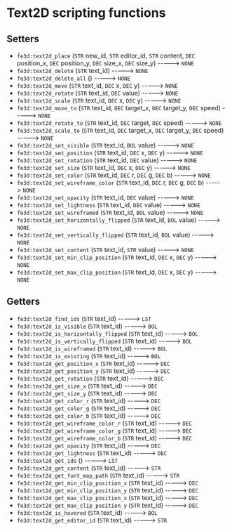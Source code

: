 # Text2D scripting functions

## Setters

- `fe3d:text2d_place` (`STR` new_id, `STR` editor_id, `STR` content, `DEC` position_x, `DEC` position_y, `DEC` size_x, `DEC` size_y) -----> `NONE`
- `fe3d:text2d_delete` (`STR` text_id) -----> `NONE`
- `fe3d:text2d_delete_all` () -----> `NONE`
- `fe3d:text2d_move` (`STR` text_id, `DEC` x, `DEC` y) -----> `NONE`
- `fe3d:text2d_rotate` (`STR` text_id, `DEC` value) -----> `NONE`
- `fe3d:text2d_scale` (`STR` text_id, `DEC` x, `DEC` y) -----> `NONE`
- `fe3d:text2d_move_to` (`STR` text_id, `DEC` target_x, `DEC` target_y, `DEC` speed) -----> `NONE`
- `fe3d:text2d_rotate_to` (`STR` text_id, `DEC` target, `DEC` speed) -----> `NONE`
- `fe3d:text2d_scale_to` (`STR` text_id, `DEC` target_x, `DEC` target_y, `DEC` speed) -----> `NONE`
- `fe3d:text2d_set_visible` (`STR` text_id, `BOL` value) -----> `NONE`
- `fe3d:text2d_set_position` (`STR` text_id, `DEC` x, `DEC` y) -----> `NONE`
- `fe3d:text2d_set_rotation` (`STR` text_id, `DEC` value) -----> `NONE`
- `fe3d:text2d_set_size` (`STR` text_id, `DEC` x, `DEC` y) -----> `NONE`
- `fe3d:text2d_set_color` (`STR` text_id, `DEC` r, `DEC` g, `DEC` b) -----> `NONE`
- `fe3d:text2d_set_wireframe_color` (`STR` text_id, `DEC` r, `DEC` g, `DEC` b) -----> `NONE`
- `fe3d:text2d_set_opacity` (`STR` text_id, `DEC` value) -----> `NONE`
- `fe3d:text2d_set_lightness` (`STR` text_id, `DEC` value) -----> `NONE`
- `fe3d:text2d_set_wireframed` (`STR` text_id, `BOL` value) -----> `NONE`
- `fe3d:text2d_set_horizontally_flipped` (`STR` text_id, `BOL` value) -----> `NONE`
- `fe3d:text2d_set_vertically_flipped` (`STR` text_id, `BOL` value) -----> `NONE`
- `fe3d:text2d_set_content` (`STR` text_id, `STR` value) -----> `NONE`
- `fe3d:text2d_set_min_clip_position` (`STR` text_id, `DEC` x, `DEC` y) -----> `NONE`
- `fe3d:text2d_set_max_clip_position` (`STR` text_id, `DEC` x, `DEC` y) -----> `NONE`

## Getters

- `fe3d:text2d_find_ids` (`STR` text_id) -----> `LST`
- `fe3d:text2d_is_visible` (`STR` text_id) -----> `BOL`
- `fe3d:text2d_is_horizontally_flipped` (`STR` text_id) -----> `BOL`
- `fe3d:text2d_is_vertically_flipped` (`STR` text_id) -----> `BOL`
- `fe3d:text2d_is_wireframed` (`STR` text_id) -----> `BOL`
- `fe3d:text2d_is_existing` (`STR` text_id) -----> `BOL`
- `fe3d:text2d_get_position_x` (`STR` text_id) -----> `DEC`
- `fe3d:text2d_get_position_y` (`STR` text_id) -----> `DEC`
- `fe3d:text2d_get_rotation` (`STR` text_id) -----> `DEC`
- `fe3d:text2d_get_size_x` (`STR` text_id) -----> `DEC`
- `fe3d:text2d_get_size_y` (`STR` text_id) -----> `DEC`
- `fe3d:text2d_get_color_r` (`STR` text_id) -----> `DEC`
- `fe3d:text2d_get_color_g` (`STR` text_id) -----> `DEC`
- `fe3d:text2d_get_color_b` (`STR` text_id) -----> `DEC`
- `fe3d:text2d_get_wireframe_color_r` (`STR` text_id) -----> `DEC`
- `fe3d:text2d_get_wireframe_color_g` (`STR` text_id) -----> `DEC`
- `fe3d:text2d_get_wireframe_color_b` (`STR` text_id) -----> `DEC`
- `fe3d:text2d_get_opacity` (`STR` text_id) -----> `DEC`
- `fe3d:text2d_get_lightness` (`STR` text_id) -----> `DEC`
- `fe3d:text2d_get_ids` () -----> `LST`
- `fe3d:text2d_get_content` (`STR` text_id) -----> `STR`
- `fe3d:text2d_get_font_map_path` (`STR` text_id) -----> `STR`
- `fe3d:text2d_get_min_clip_position_x` (`STR` text_id) -----> `DEC`
- `fe3d:text2d_get_min_clip_position_y` (`STR` text_id) -----> `DEC`
- `fe3d:text2d_get_max_clip_position_x` (`STR` text_id) -----> `DEC`
- `fe3d:text2d_get_max_clip_position_y` (`STR` text_id) -----> `DEC`
- `fe3d:text2d_is_hovered` (`STR` text_id) -----> `BOL`
- `fe3d:text2d_get_editor_id` (`STR` text_id) -----> `STR`

